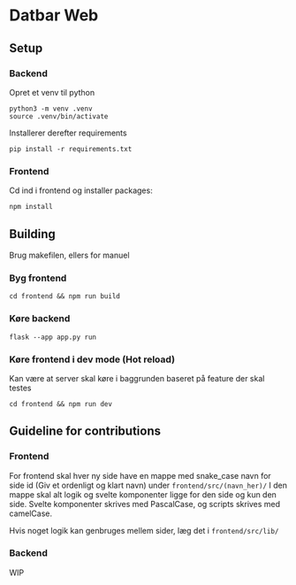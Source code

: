 # Datbar Web 

## Setup

### Backend
Opret et venv til python 

```
python3 -m venv .venv
source .venv/bin/activate
```

Installerer derefter requirements

```
pip install -r requirements.txt
```

### Frontend
Cd ind i frontend og installer packages:

```
npm install
```


## Building

Brug makefilen, ellers for manuel

### Byg frontend

```
cd frontend && npm run build
```

### Køre backend

```
flask --app app.py run
```

### Køre frontend i dev mode (Hot reload)

Kan være at server skal køre i baggrunden baseret på feature der skal testes

```
cd frontend && npm run dev
```

## Guideline for contributions


### Frontend

For frontend skal hver ny side have en mappe med snake_case navn for side id (Giv et ordenligt og klart navn) under `frontend/src/(navn_her)/`
I den mappe skal alt logik og svelte komponenter ligge for den side og kun den side.
Svelte komponenter skrives med PascalCase, og scripts skrives med camelCase.

Hvis noget logik kan genbruges mellem sider, læg det i `frontend/src/lib/`

### Backend

WIP